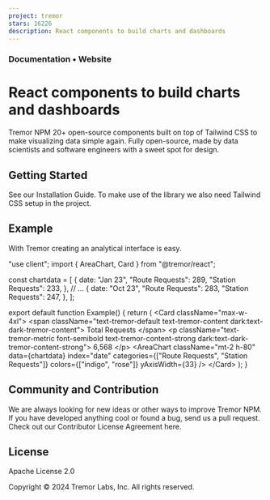 ```yaml
---
project: tremor
stars: 16226
description: React components to build charts and dashboards
---
```


  
  

  
  

### Documentation • Website

  

React components to build charts and dashboards
===============================================

Tremor NPM 20+ open-source components built on top of Tailwind CSS to make visualizing data simple again. Fully open-source, made by data scientists and software engineers with a sweet spot for design.

  

  

Getting Started
---------------

See our Installation Guide. To make use of the library we also need Tailwind CSS setup in the project.

Example
-------

With Tremor creating an analytical interface is easy.

"use client";
import { AreaChart, Card } from "@tremor/react";

const chartdata \= \[
  {
    date: "Jan 23",
    "Route Requests": 289,
    "Station Requests": 233,
  },
  // ...
  {
    date: "Oct 23",
    "Route Requests": 283,
    "Station Requests": 247,
  },
\];

export default function Example() {
  return (
    <Card className\="max-w-4xl"\>
      <span className\="text-tremor-default text-tremor-content dark:text-dark-tremor-content"\>
        Total Requests
      </span\>
      <p className\="text-tremor-metric font-semibold text-tremor-content-strong dark:text-dark-tremor-content-strong"\>
        6,568
      </p\>
      <AreaChart
        className\="mt-2 h-80"
        data\={chartdata}
        index\="date"
        categories\={\["Route Requests", "Station Requests"\]}
        colors\={\["indigo", "rose"\]}
        yAxisWidth\={33}
      /\>
    </Card\>
  );
}

  

Community and Contribution
--------------------------

We are always looking for new ideas or other ways to improve Tremor NPM. If you have developed anything cool or found a bug, send us a pull request. Check out our Contributor License Agreement here.

License
-------

Apache License 2.0

Copyright © 2024 Tremor Labs, Inc. All rights reserved.
